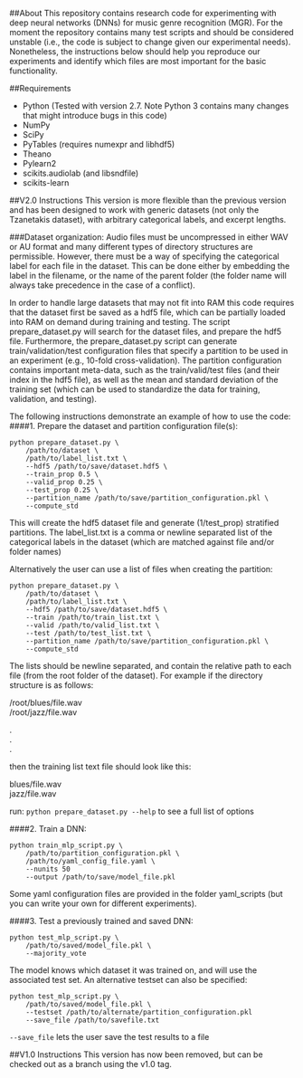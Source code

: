##About
This repository contains research code for experimenting with deep neural networks (DNNs) for music genre recognition (MGR). For the moment the repository contains many test scripts and should be considered unstable (i.e., the code is subject to change given our experimental needs). Nonetheless, the instructions below should help you reproduce our experiments and identify which files are most important for the basic functionality. 

##Requirements
- Python (Tested with version 2.7. Note Python 3 contains many changes that might introduce bugs in this code) 
- NumPy
- SciPy
- PyTables (requires numexpr and libhdf5)
- Theano
- Pylearn2
- scikits.audiolab (and libsndfile)
- scikits-learn

##V2.0 Instructions
This version is more flexible than the previous version and has been designed to work with generic datasets (not only the Tzanetakis dataset), with arbitrary categorical labels, and excerpt lengths.

###Dataset organization:
Audio files must be uncompressed in either WAV or AU format and many different types of directory structures are permissible. However, there must be a way of specifying the categorical label for each file in the dataset. This can be done either by embedding the label in the filename, or the name of the parent folder (the folder name will always take precedence in the case of a conflict).

In order to handle large datasets that may not fit into RAM this code requires that the dataset first be saved as a hdf5 file, which can be partially loaded into RAM on demand during training and testing. The script prepare_dataset.py will search for the dataset files, and prepare the hdf5 file. Furthermore, the prepare_dataset.py script can generate train/validation/test configuration files that specify a partition to be used in an experiment (e.g., 10-fold cross-validation). The partition configuration contains important meta-data, such as the train/valid/test files (and their index in the hdf5 file), as well as the mean and standard deviation of the training set (which can be used to standardize the data for training, validation, and testing).

The following instructions demonstrate an example of how to use the code:
####1. Prepare the dataset and partition configuration file(s):

```
python prepare_dataset.py \
	/path/to/dataset \
	/path/to/label_list.txt \
	--hdf5 /path/to/save/dataset.hdf5 \
	--train_prop 0.5 \
	--valid_prop 0.25 \
	--test_prop 0.25 \
	--partition_name /path/to/save/partition_configuration.pkl \
	--compute_std
```

This will create the hdf5 dataset file and generate (1/test_prop) stratified partitions. The label_list.txt is a comma or newline separated list of the categorical labels in the dataset (which are matched against file and/or folder names)

Alternatively the user can use a list of files when creating the partition:

```
python prepare_dataset.py \
	/path/to/dataset \
	/path/to/label_list.txt \
	--hdf5 /path/to/save/dataset.hdf5 \
	--train /path/to/train_list.txt \
	--valid /path/to/valid_list.txt \
	--test /path/to/test_list.txt \
	--partition_name /path/to/save/partition_configuration.pkl \
	--compute_std
```

The lists should be newline separated, and contain the relative path to each file (from the root folder of the dataset). For example if the directory structure is as follows:

/root/blues/file.wav   
/root/jazz/file.wav   
   
.   
.      
.   


then the training list text file should look like this:

blues/file.wav   
jazz/file.wav   
   
run: `python prepare_dataset.py --help` to see a full list of options

####2. Train a DNN:

```
python train_mlp_script.py \
	/path/to/partition_configuration.pkl \
	/path/to/yaml_config_file.yaml \
	--nunits 50
	--output /path/to/save/model_file.pkl
```

Some yaml configuration files are provided in the folder yaml_scripts (but you can write your own for different experiments).

####3. Test a previously trained and saved DNN:

```
python test_mlp_script.py \
	/path/to/saved/model_file.pkl \
	--majority_vote
```

The model knows which dataset it was trained on, and will use the associated test set. An alternative testset can also be specified:

```
python test_mlp_script.py \
	/path/to/saved/model_file.pkl \
	--testset /path/to/alternate/partition_configuration.pkl
	--save_file /path/to/savefile.txt
```

`--save_file` lets the user save the test results to a file


##V1.0 Instructions
This version has now been removed, but can be checked out as a branch using the v1.0 tag.